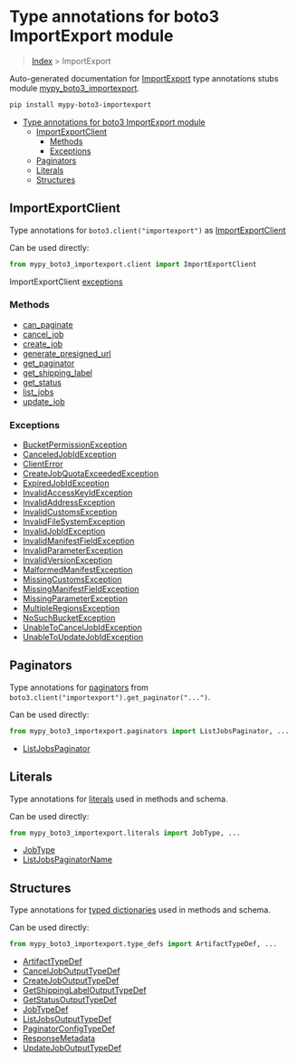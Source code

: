 # Type annotations for boto3 ImportExport module

> [Index](../README.md) > ImportExport

Auto-generated documentation for [ImportExport](https://boto3.amazonaws.com/v1/documentation/api/latest/reference/services/importexport.html#ImportExport)
type annotations stubs module [mypy_boto3_importexport](https://pypi.org/project/mypy-boto3-importexport/).

```bash
pip install mypy-boto3-importexport
```

- [Type annotations for boto3 ImportExport module](#type-annotations-for-boto3-importexport-module)
  - [ImportExportClient](#importexportclient)
    - [Methods](#methods)
    - [Exceptions](#exceptions)
  - [Paginators](#paginators)
  - [Literals](#literals)
  - [Structures](#structures)

## ImportExportClient

Type annotations for  `boto3.client("importexport")` as [ImportExportClient](./client.md)

Can be used directly:

```python
from mypy_boto3_importexport.client import ImportExportClient
```


ImportExportClient [exceptions](./client.md#exceptions)



### Methods
- [can_paginate](./client.md#can-paginate)
- [cancel_job](./client.md#cancel-job)
- [create_job](./client.md#create-job)
- [generate_presigned_url](./client.md#generate-presigned-url)
- [get_paginator](./client.md#get-paginator)
- [get_shipping_label](./client.md#get-shipping-label)
- [get_status](./client.md#get-status)
- [list_jobs](./client.md#list-jobs)
- [update_job](./client.md#update-job)




### Exceptions
- [BucketPermissionException](./client.md#bucketpermissionexception)
- [CanceledJobIdException](./client.md#canceledjobidexception)
- [ClientError](./client.md#clienterror)
- [CreateJobQuotaExceededException](./client.md#createjobquotaexceededexception)
- [ExpiredJobIdException](./client.md#expiredjobidexception)
- [InvalidAccessKeyIdException](./client.md#invalidaccesskeyidexception)
- [InvalidAddressException](./client.md#invalidaddressexception)
- [InvalidCustomsException](./client.md#invalidcustomsexception)
- [InvalidFileSystemException](./client.md#invalidfilesystemexception)
- [InvalidJobIdException](./client.md#invalidjobidexception)
- [InvalidManifestFieldException](./client.md#invalidmanifestfieldexception)
- [InvalidParameterException](./client.md#invalidparameterexception)
- [InvalidVersionException](./client.md#invalidversionexception)
- [MalformedManifestException](./client.md#malformedmanifestexception)
- [MissingCustomsException](./client.md#missingcustomsexception)
- [MissingManifestFieldException](./client.md#missingmanifestfieldexception)
- [MissingParameterException](./client.md#missingparameterexception)
- [MultipleRegionsException](./client.md#multipleregionsexception)
- [NoSuchBucketException](./client.md#nosuchbucketexception)
- [UnableToCancelJobIdException](./client.md#unabletocanceljobidexception)
- [UnableToUpdateJobIdException](./client.md#unabletoupdatejobidexception)






## Paginators

Type annotations for [paginators](./paginators.md) from `boto3.client("importexport").get_paginator("...")`.

Can be used directly:

```python
from mypy_boto3_importexport.paginators import ListJobsPaginator, ...
```

- [ListJobsPaginator](./paginators.md#listjobspaginator)






## Literals

Type annotations for [literals](./literals.md) used in methods and schema.

Can be used directly:

```python
from mypy_boto3_importexport.literals import JobType, ...
```

- [JobType](./literals.md#jobtype)
- [ListJobsPaginatorName](./literals.md#listjobspaginatorname)




## Structures


Type annotations for [typed dictionaries](./type_defs.md) used in methods and schema.

Can be used directly:

```python
from mypy_boto3_importexport.type_defs import ArtifactTypeDef, ...
```

- [ArtifactTypeDef](./type_defs.md#artifacttypedef)
- [CancelJobOutputTypeDef](./type_defs.md#canceljoboutputtypedef)
- [CreateJobOutputTypeDef](./type_defs.md#createjoboutputtypedef)
- [GetShippingLabelOutputTypeDef](./type_defs.md#getshippinglabeloutputtypedef)
- [GetStatusOutputTypeDef](./type_defs.md#getstatusoutputtypedef)
- [JobTypeDef](./type_defs.md#jobtypedef)
- [ListJobsOutputTypeDef](./type_defs.md#listjobsoutputtypedef)
- [PaginatorConfigTypeDef](./type_defs.md#paginatorconfigtypedef)
- [ResponseMetadata](./type_defs.md#responsemetadata)
- [UpdateJobOutputTypeDef](./type_defs.md#updatejoboutputtypedef)
